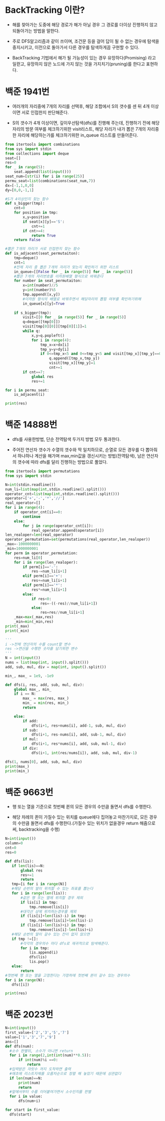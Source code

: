 # BackTracking 이란?

- 해를 찾아가는 도중에 해당 경로가 해가 아닐 경우 그 경로를 더이상 진행하지 않고 되돌아가는 방법을 말한다. 

- 주로 DFS알고리즘과 같이 쓰이며, 조건문 등을 걸어 답이 될 수 없는 경우에 탐색을 중지시키고, 이전으로 돌아가서 다른 경우를 탐색하게끔 구현할 수 있다.

- BackTracking 기법에서 해가 될 가능성이 있는 경우 유망하다(Promising) 라고 일컫고, 유망하지 않은 노드에 가지 않는 것을 가지치기(pruning)를 한다고 표현하다.


# 백준 1941번

- 여러개의 자리중에 7개의 자리를 선택후, 해당 조합에서 S의 갯수를 센 뒤 4개 이상이면 서로 인접한지 판단해준다.

- S의 갯수가 4개 이상이면, 깊이우선탐색(dfs)를 진행해 주는데, 진행하기 전에 해당 자리의 방문 여부를 체크하기위한 visit리스트, 해당 자리가 내가 뽑은 7개의 자리중 한 자리에 해당하는가를 체크하기위한 in_queue 리스트를 만들어준다.

``` python
from itertools import combinations
from sys import stdin
from collections import deque
seat=[]
res=0
for _ in range(5):
    seat.append(list(input()))
seat_num=[str(i) for i in range(25)]
permu_seat=list(combinations(seat_num,7))
dx=[-1,1,0,0]
dy=[0,0,-1,1]

#S가 4이상인지 찾는 함수
def s_bigger(tmp):
    cnt=0
    for position in tmp:
        x,y=position
        if seat[x][y]=='S':
            cnt+=1
        if cnt>=4:
            return True
    return False

#뽑은 7개의 자리가 서로 인접한지 찾는 함수
def is_adjacent(seat_permutaiton):
    tmp=deque()
    cnt=1
    #전체 자리 중 뽑은 7개의 자리가 맞는지 확인하기 위한 리스트
    in_queue=[[False for _ in range(5)] for _ in range(5)]
    #뽑은 7개의 자리번호를 이차원배열 형식으로 바꿔준다
    for number in seat_permutaiton:
        x=int(number)//5
        y=int(number)%5
        tmp.append([x,y])
        #이차원 형식의 배열로 바꿔주면서 해당자리의 뽑힘 여부를 확인하기위해
        in_queue[x][y]=True
    
    if s_bigger(tmp):
        visit=[[0 for _ in range(5)] for _ in range(5)]
        q=deque([tmp[0]])
        visit[tmp[0][0]][tmp[0][1]]=1
        while q:
            x,y=q.popleft()
            for i in range(4):
                tmp_x=x+dx[i]
                tmp_y=y+dy[i]
                if 0<=tmp_x<5 and 0<=tmp_y<5 and visit[tmp_x][tmp_y]==0 and in_queue[tmp_x][tmp_y]==True:
                    q.append([tmp_x,tmp_y])
                    visit[tmp_x][tmp_y]=1
                    cnt+=1
        if cnt==7:
            global res
            res+=1

for i in permu_seat:
    is_adjacent(i)

print(res)

```


# 백준 14888번

- dfs를 사용한방법, 단순 전역탐색 두가지 방법 모두 통과한다.

- 주어진 연산자 갯수가 수열의 갯수와 딱 일치하므로, 순열로 모든 경우를 다 뽑아줘서 하나하나 계산을 해가며 max,min값을 갱신시키는 방법(전역탐색), 남은 연산자의 갯수에 따라 dfs를 달리 진행하는 방법으로 풀었다.

``` python
from itertools import permutations
from sys import stdin

N=int(stdin.readline())
num_li=list(map(int,stdin.readline().split()))
operator_cnt=list(map(int,stdin.readline().split()))
operator=['+','-','*','//']
real_operator=[]
for i in range(4):
    if operator_cnt[i]==0:
        continue
    else:
        for j in range(operator_cnt[i]):
            real_operator.append(operator[i])
len_realoper=len(real_operator)
operator_permutation=set(permutations(real_operator,len_realoper))
_max=-1000000001
_min=1000000001
for perm in operator_permutation:
    res=num_li[0]
    for i in range(len_realoper):
        if perm[i]=='-':
            res-=num_li[i+1]
        elif perm[i]=='+':
            res+=num_li[i+1]
        elif perm[i]=='*':
            res*=num_li[i+1]
        else:
            if res<0:
                res=-((-res)//num_li[i+1])
            else:
                res=res//num_li[i+1]
    _max=max(_max,res)
    _min=min(_min,res)
print(_max)
print(_min)
```

``` python
'''
i ->전체 연산자의 수를 count할 변수
res ->연산을 수행한 숫자를 담기위한 변수
'''
N = int(input())
nums = list(map(int, input().split()))
add, sub, mul, div = map(int, input().split())

min_, max_ = 1e9, -1e9

def dfs(i, res, add, sub, mul, div):
    global max_, min_
    if i == N:
        max_ = max(res, max_)
        min_ = min(res, min_)
        return

    else:
        if add:
            dfs(i+1, res+nums[i], add-1, sub, mul, div)
        if sub:
            dfs(i+1, res-nums[i], add, sub-1, mul, div)
        if mul:
            dfs(i+1, res*nums[i], add, sub, mul-1, div)
        if div:
            dfs(i+1, int(res/nums[i]), add, sub, mul, div-1)

dfs(1, nums[0], add, sub, mul, div)
print(max_)
print(min_)
```


# 백준 9663번

- 행 또는 열을 기준으로 첫번째 퀸의 모든 경우의 수만큼 돌면서 dfs를 수행한다.

- 해당 차례의 퀸이 가질수 있는 위치를 queue에다 집어놓고 마찬가지로, 모든 경우의 수만큼 돌면서 dfs를 수행한다.(가질수 있는 위치가 없을경우 return 해줌으로써, backtracking을 수행)

 ``` python
 N=int(input())
column=0
cnt=0
res=0

def dfs(lis):
    if len(lis)==N:
        global res
        res+=1
        return
    tmp=[i for i in range(N)]
    #해당 순번의 말이 위치할 수 있는 좌표를 뽑는다
    for i in range(len(lis)):
        #같은 행 또는 열에 위치할 경우 제외
        if lis[i] in tmp:
            tmp.remove(lis[i])
        #대각선 상에 위치하는경우를 제외
        if (lis[i]+len(lis)-i) in tmp:
            tmp.remove(lis[i]+len(lis)-i)
        if (lis[i]-len(lis)+i) in tmp:
            tmp.remove(lis[i]-len(lis)+i)
    #해당 순번의 말이 갈수 있는 칸이 없지 않으면
    if tmp !=[]:
        #각각의 경우의수 마다 dfs로 재귀적으로 탐색해준다.
        for i in tmp:
            lis.append(i)
            dfs(lis)
            lis.pop()
    else:
        return 
#첫번째 행 또는 열을 고정한다는 가정하에 첫번째 퀸이 갈수 있는 경우의수
for i in range(N):
    dfs([i])

print(res)

 ```


 # 백준 2023번
 
  ``` python
  N=int(input())
first_value=['2','3','5','7']
value=['1','3','7','9']
ans=[]
def dfs(num):
    #소수 판별뒤, 소수가 아니면 return
    for i in range(2,int(int(num)**0.5)):
        if int(num)%i ==0:
            return
    #입력받은 자릿수 까지 도착하면 출력
    #애초에 리스트자체를 오름차순으로 정렬 해 놓았기 때문에 상관없다
    if len(num)==N:
        print(num)
        return
    #앞에서부터 수를 이어붙여가면서 소수인지를 판별
    for i in value:
        dfs(num+i)

for start in first_value:
    dfs(start)
  ```